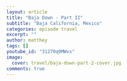 ```yaml
---
layout: article
title: "Baja Down - Part II"
subtitle: "Baja California, Mexico"
categories: episode travel
excerpt: ""
author: matthey
tags: []
youtube_id: "31270q9MWvs"
image:
  cover: travel/baja-down-part-2-cover.jpg
comments: true
---
```

